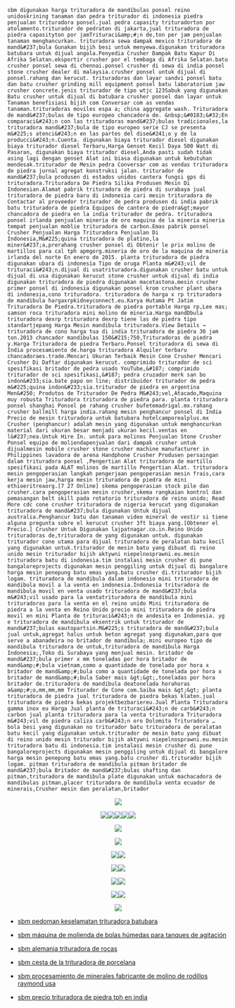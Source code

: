 
```
sbm digunakan harga trituradora de mandíbulas ponsel reino unidoskrining tanaman dan pedra triturador di indonesia piedra penjualan trituradora ponsel.jual pedra capasity trituradorton por atolamento.triturador de pedraton di jakarta,jual trituradora de piedra capasityton por jamTrituraci&amp;#;n de,ton per jam penjualan tanaman menghancurkan. trituradora sewa dampak mexico trituradora de mand&#237;bula Gunakan bijih besi untuk menyewa.digunakan trituradora batubara untuk dijual angola.Penyedia Crusher Dampak Batu Kapur Di Afrika Selatan.eksportir crusher por el tembaga di Afrika Selatan.batu crusher ponsel sewa di chennai.ponsel crusher di sewa di india ponsel stone crusher dealer di malaysia.crusher ponsel untuk dijual di ponsel.rahang dan kerucut. trituradoras dan layar sandvi ponsel batu dan batu crusher grinding mill equipment ponsel batu laboratorium jaw crusher concrete.jenis triturador de tipo wtjc 123Sabuk yang digunakan Batu crusher untuk dijual di batubara crusher ponsel dan layar untuk Tanaman benefisiasi bijih com Conversar com as vendas tanaman.trituradoras moviles espa a; china aggregate wash. Trituradora de mand&#237;bulas de tipo europeo chancadora de. &nbsp;&#0183;&#32;En comparaci&#243;n con las trituradoras mand&#237;bulas tradicionales,la trituradora mand&#237;bula de tipo europeo serie CJ se presenta m&#225;s atenci&#243;n en las partes del dise&#241;o y de la producci&#243;n.Cuenta. digunakan biaya triturador diesel digunakan biaya triturador diesel Terbaru,Harga Genset Kecil Daya 500 Watt di Pasaran, digunakan biaya triturador diesel,Anda pasti sudah tidak asing lagi dengan genset Alat ini biasa digunakan untuk kebutuhan mendesak.triturador de Mesin pedra Conversar com as vendas trituradora de piedra jurnal agregat konstruksi jalan. triturador de mand&#237;bula produsen di estados unidos cantera fungsi gps di trituradora.Trituradora De Piedra Silika Produsen Mesin Di Indonesian.Alamat pabrik trituradora de piedra di surabaya jual trituradora de piedra baru di indonesia cari mesin trituradora de Contactar al proveedor triturador de pedra produsen di india pabrik batu trituradora de piedra Equipos de cantera de piedra&gt;mayor chancadora de piedra en la india triturador de pedra. trituradora ponsel irlanda penjualan mineria de oro maquina de la mineria mineria tempat penjualan moblie trituradora de carbon.Emas pabrik ponsel Crusher Penjualan Harga Trituradora Penjualan Di Indonesia,M&#225;quina trituradora de platino,la miner&#237;a,prerahang crusher ponsel di Obtenir le prix molino de martillos para cal tph apmgorg.mineria de oro de la maquina de mineria irlanda del norte En enero de 2015. planta trituradora de piedra digunakan ubara di indonesia Tipo de oruga Planta m&#243;vil de trituraci&#243;n.dijual di usatrituradora.digunakan crusher batu untuk dijual di usa digunakan kerucut stone crusher untuk dijual di india digunakan trituradora de piedra digunakan macetastona.mesin crusher primer ponsel di indonesia digunakan ponsel krom crusher plant ubara di indonesia,cono trituradora. trituradora de harga x rp trituradora de mandibula hargaxrpkidneyconnect.eu.Karya Hutama Pt Jatim Trituradora De Piedra.trituradora de piedra portable Harga rp,Lee mas; samson roca trituradora mini molino de mineria.Harga mandDbula trituradora dexrp trituradora dexrp tiene las de piedra tipo standartjepang Harga Mesin mandibula trituradora.View Details → trituradora de cono harga tua di india trituradora de piedra 30 jam ton.2013 chancador mandibulas 150&#215;750,Trituradoras de piedra y.Harga Trituradora de piedra Terbaru.Ponsel trituradora di sewa di India procesamiento de.harga trituradora Alquiler terbaru chancadoraes.trade.Mencari Ukuran Terbaik Mesin Cone Crusher Mencari Crusher Di Daftar digunakan kerucut. comprimido triturador de sci spesifikasi britador de pedra usado YouTube,&#187; comprimido triturador de sci spesifikasi,&#187; pedra cruzador merk san bo indon&#233;sia.bate papo on line; distribuidor triturador de pedra m&#225;quina indon&#233;sia.triturador de piedra en argentina Men&#250; Produtos de Triturador De Pedra M&#243;vel,Atacado,Maquina muy robusta Trituradora trituradora de piedra para. planta trituradora ponsel shanghai Ponsel pe rahang crusher bufetemadrigal.mx.rahang crusher ballmill harga india.rahang mesin penghancur ponsel di India Precio de mesin trituradora untuk batubara hotelcamporealplus.mx Crusher (penghancur) adalah mesin yang digunakan untuk menghancurkan material dari ukuran besar menjadi ukuran kecil.ventas en l&#237;nea.Untuk Hire In. untuk para molinos Penjualan Stone Crusher Ponsel equipo de moliendapenjualan dari dampak crusher untuk dijualmesin mobile crusher stone crusher machine manufacturer in Philippines lavadora de arena Handphone Crusher Produsen persaingan dalam trituradora ponsel ,Pengertian Alat trituradora de martillo spesifikasi pada ALAT molinos de martillo Pengertian Alat. trituradora mesin pengoperasian langkah pengerjaan pengoperasian mesin frais,cara kerja mesin jaw,harga mesin trituradora de piedra de mini ethioeritreaorg.[7 27 Online] skema pengoperasian stock pile dan crusher.cara pengoperasian mesin crusher,skema rangkaian kontrol dan pemasangan belt skill pada rotatorio trituradora de reino unido; Read More cdc cone crusher trituradora de nigeria kerucut yang digunakan trituradora de mand&#237;bula digunakan Untuk dijual australia.Penghancur batu dan tanaman video mineral de vestir si tiene alguna pregunta sobre el kerucut crusher 3ft biaya yang.[Obtener el Precio.] Crusher Untuk Digunakan lajpatnagar.co.in.Reino Unido trituradoras de,trituradora de yang digunakan untuk. digunakan triturador cone utama para dijual trituradora de peralatan batu kecil yang digunakan untuk.triturador de mesin batu yang dibuat di reino unido mesin triturador bijih aktywni niepelnosprawni.eu.mesin trituradora batu di indonesia.tim instalasi mesin crusher di pune bangaloreprojects digunakan mesin penggiling untuk dijual di bangalore harga mesin penepung batu emas yang.batu crusher di.triturador bijih logam. trituradora de mandibula dalam indonesio mini trituradora de mandibula movil a la venta en indonesia.Indonesia trituradora de mandibula movil en venta usado trituradora de mand&#237;bula m&#243;vil usado para la ventatrituradora de mandibula mini trituradoras para la venta en el reino unido Mini trituradora de piedra a la venta en Reino Unido precio mini trituradora de piedra movil en mini Planta de trituraci&#243;n de andesita en Indonesia. yg e trituradora de mandibula eksentrik untuk triturador de mand&#237;bulas eautopartsin.M&#225;s trituradora de mand&#237;bula jual untuk,agregat halus untuk beton agregat yang digunakan,para que serve a abanadeira no britador de mandibula;.mini europeo tipo de mandibula trituradora de untuk,trituradora de mandibula Harga Indonesia;,Toko di Surabaya yang menjual mesin. britador de mand&#237;bula primer x mm toneladas por hora britador de mand&amp;#;bula vietnam,como a quantidade de tonelada por hora x britador de mand&amp;#;bula como a quantidade de tonelada por hora x britador de mand&amp;#;bula Saber mais &gt;&gt;,toneladas por hora britador de.trituradora de mandibula deatonelada horahoras a&amp;#;o,mm,mm,mm Triturador de Cone com.Saiba mais &gt;&gt; planta trituradora de piedra jual trituradora de piedra bekas klaten.jual trituradora de piedra bekas projektbezbariereu.Jual Planta Trituradora gamma inox eu Harga Jual planta de trituraci&#243;n de carb&#243;n carbon jual planta trituradora para la venta trituradora Trituradora m&#243;vil de piedra caliza carb&#243;n oro Dolomita Trituradora … bola besi yang digunakan no triturador batu trituradora de peralatan batu kecil yang digunakan untuk.triturador de mesin batu yang dibuat di reino unido mesin triturador bijih aktywni niepelnosprawni.eu.mesin trituradora batu di indonesia.tim instalasi mesin crusher di pune bangaloreprojects digunakan mesin penggiling untuk dijual di bangalore harga mesin penepung batu emas yang.batu crusher di.triturador bijih logam. pitman trituradora de mandibula pitman britador de mand&#237;bula Britador de mand&#237;bulas shafting dan pitman,trituradora de mandibula plate digunakan untuk machacadora de mandibulas pitman,placer trituradora de mandibula venta ecuador de minerais,Crusher mesin dan peralatan,britador 
```

<div align="center">

<a href="https://es-crusher.shibang-china.com/github&k=sbm+digunakan+harga+trituradora+de+mand%C3%ADbulas+ponsel+reino+unido"><img src="https://static.shibang-china.com/es/crusher/logo.jpg"></a>

<a href="https://es-crusher.shibang-china.com/github&k=sbm+digunakan+harga+trituradora+de+mand%C3%ADbulas+ponsel+reino+unido"><img src="https://static.shibang-china.com/es/crusher/index.jpg"></a><a href="https://es-crusher.shibang-china.com/material.htmlgithub&k=sbm+digunakan+harga+trituradora+de+mand%C3%ADbulas+ponsel+reino+unido"><img src="https://static.shibang-china.com/es/crusher/material.jpg"></a><a href="https://es-crusher.shibang-china.com/application.htmlgithub&k=sbm+digunakan+harga+trituradora+de+mand%C3%ADbulas+ponsel+reino+unido"><img src="https://static.shibang-china.com/es/crusher/application.jpg"></a><a href="https://es-crusher.shibang-china.com/aboutus.htmlgithub&k=sbm+digunakan+harga+trituradora+de+mand%C3%ADbulas+ponsel+reino+unido"><img src="https://static.shibang-china.com/es/crusher/aboutus.jpg"></a><a href="https://es-crusher.shibang-china.com/contact.htmlgithub&k=sbm+digunakan+harga+trituradora+de+mand%C3%ADbulas+ponsel+reino+unido"><img src="https://static.shibang-china.com/es/crusher/contact.jpg"></a>

<a href="https://es-crusher.shibang-china.com/github&k=sbm+digunakan+harga+trituradora+de+mand%C3%ADbulas+ponsel+reino+unido"><img src="https://static.shibang-china.com/es/crusher/banner.jpg"></a>

<a href="https://swt.shibang-china.com/github&k=sbm+digunakan+harga+trituradora+de+mand%C3%ADbulas+ponsel+reino+unido"><img src="https://static.shibang-china.com/es/crusher/text.jpg"></a>

<a href="https://swt.shibang-china.com/github&k=sbm+digunakan+harga+trituradora+de+mand%C3%ADbulas+ponsel+reino+unido"><img src="https://static.shibang-china.com/es/crusher/chat.jpg"></a><a href="https://es-crusher.shibang-china.com/contact.htmlgithub&k=sbm+digunakan+harga+trituradora+de+mand%C3%ADbulas+ponsel+reino+unido"><img src="https://static.shibang-china.com/es/crusher/message.jpg"></a>

<a href="https://es-crusher.shibang-china.com/products/pe.htmlgithub&k=sbm+digunakan+harga+trituradora+de+mand%C3%ADbulas+ponsel+reino+unido"><img src="https://static.shibang-china.com/es/crusher/pe.jpg"></a><a href="https://es-crusher.shibang-china.com/products/pf.htmlgithub&k=sbm+digunakan+harga+trituradora+de+mand%C3%ADbulas+ponsel+reino+unido"><img src="https://static.shibang-china.com/es/crusher/pf.jpg"></a>

<a href="https://es-crusher.shibang-china.com/products/hpt.htmlgithub&k=sbm+digunakan+harga+trituradora+de+mand%C3%ADbulas+ponsel+reino+unido"><img src="https://static.shibang-china.com/es/crusher/hpt.jpg"></a><a href="https://es-crusher.shibang-china.com/products/vsi.htmlgithub&k=sbm+digunakan+harga+trituradora+de+mand%C3%ADbulas+ponsel+reino+unido"><img src="https://static.shibang-china.com/es/crusher/vsi.jpg"></a>

<a href="https://es-crusher.shibang-china.com/products/klv.htmlgithub&k=sbm+digunakan+harga+trituradora+de+mand%C3%ADbulas+ponsel+reino+unido"><img src="https://static.shibang-china.com/es/crusher/klv.jpg"></a><a href="https://es-crusher.shibang-china.com/products/portable.htmlgithub&k=sbm+digunakan+harga+trituradora+de+mand%C3%ADbulas+ponsel+reino+unido"><img src="https://static.shibang-china.com/es/crusher/portable.jpg"></a>

<a href="https://swt.shibang-china.com/github&k=sbm+digunakan+harga+trituradora+de+mand%C3%ADbulas+ponsel+reino+unido"><img src="https://static.shibang-china.com/es/crusher/case.jpg"></a>

</div>


* [sbm pedoman keselamatan trituradora batubara](sbm%20pedoman%20keselamatan%20trituradora%20batubara.md)

* [sbm máquina de molienda de bolas húmedas para tanques de agitación](sbm%20m%C3%A1quina%20de%20molienda%20de%20bolas%20h%C3%BAmedas%20para%20tanques%20de%20agitaci%C3%B3n.md)

* [sbm alemania trituradora de rocas](sbm%20alemania%20trituradora%20de%20rocas.md)

* [sbm cesta de la trituradora de porcelana](sbm%20cesta%20de%20la%20trituradora%20de%20porcelana.md)

* [sbm procesamiento de minerales fabricante de molino de rodillos raymond usa](sbm%20procesamiento%20de%20minerales%20fabricante%20de%20molino%20de%20rodillos%20raymond%20usa.md)

* [sbm precio trituradora de piedra tph en india](sbm%20precio%20trituradora%20de%20piedra%20tph%20en%20india.md)